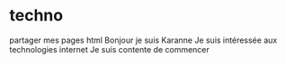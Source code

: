 # techno
partager mes pages html
Bonjour je suis Karanne
Je suis intéressée aux technologies internet
Je suis contente de commencer 
